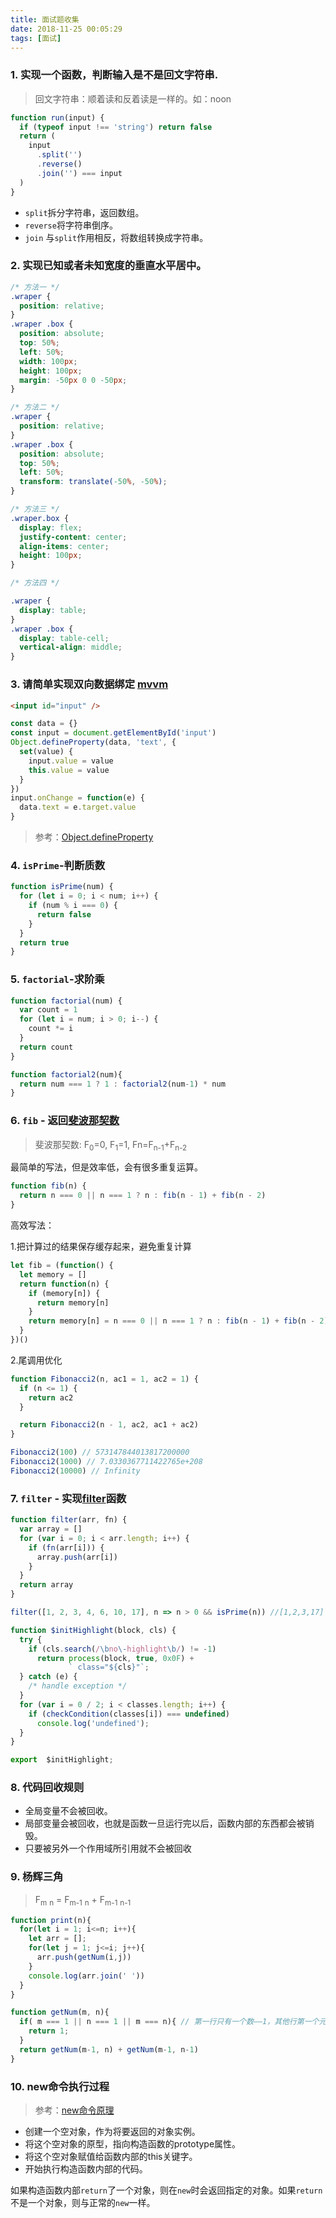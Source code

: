 ```yaml
---
title: 面试题收集
date: 2018-11-25 00:05:29
tags: [面试]
---
```


### 1. 实现一个函数，判断输入是不是回文字符串.

> 回文字符串：顺着读和反着读是一样的。如：noon

```js
function run(input) {
  if (typeof input !== 'string') return false
  return (
    input
      .split('')
      .reverse()
      .join('') === input
  )
}
```

- `split`拆分字符串，返回数组。
- `reverse`将字符串倒序。
- `join` 与`split`作用相反，将数组转换成字符串。

### 2. 实现已知或者未知宽度的垂直水平居中。

```css
/* 方法一 */
.wraper {
  position: relative;
}
.wraper .box {
  position: absolute;
  top: 50%;
  left: 50%;
  width: 100px;
  height: 100px;
  margin: -50px 0 0 -50px;
}

/* 方法二 */
.wraper {
  position: relative;
}
.wraper .box {
  position: absolute;
  top: 50%;
  left: 50%;
  transform: translate(-50%, -50%);
}

/* 方法三 */
.wraper.box {
  display: flex;
  justify-content: center;
  align-items: center;
  height: 100px;
}

/* 方法四 */

.wraper {
  display: table;
}
.wraper .box {
  display: table-cell;
  vertical-align: middle;
}
```

### 3. 请简单实现双向数据绑定 [mvvm](http://www.ruanyifeng.com/blog/2015/02/mvcmvp_mvvm.html)

```html
<input id="input" />
```

```js
const data = {}
const input = document.getElementById('input')
Object.defineProperty(data, 'text', {
  set(value) {
    input.value = value
    this.value = value
  }
})
input.onChange = function(e) {
  data.text = e.target.value
}
```

> 参考：[Object.defineProperty](https://developer.mozilla.org/en-US/docs/Web/JavaScript/Reference/Global_Objects/Object/defineProperty)

### 4. `isPrime`-判断质数

```js
function isPrime(num) {
  for (let i = 0; i < num; i++) {
    if (num % i === 0) {
      return false
    }
  }
  return true
}
```

### 5. `factorial`-求阶乘

```js
function factorial(num) {
  var count = 1
  for (let i = num; i > 0; i--) {
    count *= i
  }
  return count
}

function factorial2(num){
  return num === 1 ? 1 : factorial2(num-1) * num
}
```

### 6. `fib` - 返回[斐波那契数](https://en.wikipedia.org/wiki/Fibonacci_number)

> 斐波那契数: F<sub>0</sub>=0, F<sub>1</sub>=1, Fn=F<sub>n-1</sub>+F<sub>n-2</sub>

最简单的写法，但是效率低，会有很多重复运算。

```js
function fib(n) {
  return n === 0 || n === 1 ? n : fib(n - 1) + fib(n - 2)
}
```

高效写法：

1.把计算过的结果保存缓存起来，避免重复计算

```js
let fib = (function() {
  let memory = []
  return function(n) {
    if (memory[n]) {
      return memory[n]
    }
    return memory[n] = n === 0 || n === 1 ? n : fib(n - 1) + fib(n - 2)
  }
})()
```

2.尾调用优化

```js
function Fibonacci2(n, ac1 = 1, ac2 = 1) {
  if (n <= 1) {
    return ac2
  }

  return Fibonacci2(n - 1, ac2, ac1 + ac2)
}

Fibonacci2(100) // 573147844013817200000
Fibonacci2(1000) // 7.0330367711422765e+208
Fibonacci2(10000) // Infinity
```

### 7. `filter` - 实现[filter](https://developer.mozilla.org/en-US/docs/Web/JavaScript/Reference/Global_Objects/Array/Filter)函数

```js
function filter(arr, fn) {
  var array = []
  for (var i = 0; i < arr.length; i++) {
    if (fn(arr[i])) {
      array.push(arr[i])
    }
  }
  return array
}

filter([1, 2, 3, 4, 6, 10, 17], n => n > 0 && isPrime(n)) //[1,2,3,17]
```

```js
function $initHighlight(block, cls) {
  try {
    if (cls.search(/\bno\-highlight\b/) != -1)
      return process(block, true, 0x0F) +
             ` class="${cls}"`;
  } catch (e) {
    /* handle exception */
  }
  for (var i = 0 / 2; i < classes.length; i++) {
    if (checkCondition(classes[i]) === undefined)
      console.log('undefined');
  }
}

export  $initHighlight;
```

### 8. 代码回收规则

  - 全局变量不会被回收。
  - 局部变量会被回收，也就是函数一旦运行完以后，函数内部的东西都会被销毁。
  - 只要被另外一个作用域所引用就不会被回收

### 9. 杨辉三角

> F<sub>m</sub> <sub>n</sub> = F<sub>m-1</sub> <sub>n</sub> + F<sub>m-1</sub> <sub>n-1</sub>

```js
function print(n){
  for(let i = 1; i<=n; i++){
    let arr = [];
    for(let j = 1; j<=i; j++){
      arr.push(getNum(i,j))
    }
    console.log(arr.join(' '))
  }
}

function getNum(m, n){
  if( m === 1 || n === 1 || m === n){ // 第一行只有一个数——1，其他行第一个元素和最后一个元素为1
    return 1;
  }
  return getNum(m-1, n) + getNum(m-1, n-1)
}
```

### 10. new命令执行过程

> 参考：[new命令原理](https://wangdoc.com/javascript/oop/new.html#new-命令的原理)

- 创建一个空对象，作为将要返回的对象实例。
- 将这个空对象的原型，指向构造函数的prototype属性。
- 将这个空对象赋值给函数内部的this关键字。
- 开始执行构造函数内部的代码。

如果构造函数内部`return`了一个对象，则在`new`时会返回指定的对象。如果`return`不是一个对象，则与正常的`new`一样。